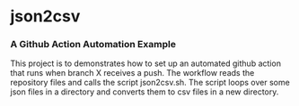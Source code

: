 # json2csv
### A Github Action Automation Example

This project is to demonstrates how to set up an automated github action that runs when branch X receives a push. 
The workflow reads the repository files and calls the script json2csv.sh. The script loops over some json files in a directory and converts them to csv files in a new directory.
